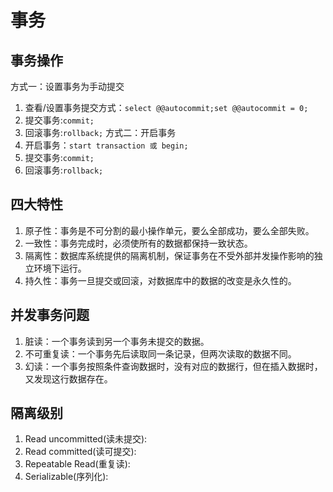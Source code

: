 # 事务
## 事务操作
方式一：设置事务为手动提交
1. 查看/设置事务提交方式：`select @@autocommit;set @@autocommit = 0;`
2. 提交事务:`commit;`
3. 回滚事务:`rollback;`
方式二：开启事务
1. 开启事务：`start transaction 或 begin;`
2. 提交事务:`commit;`
3. 回滚事务:`rollback;`
## 四大特性
1. 原子性：事务是不可分割的最小操作单元，要么全部成功，要么全部失败。
2. 一致性：事务完成时，必须使所有的数据都保持一致状态。
3. 隔离性：数据库系统提供的隔离机制，保证事务在不受外部并发操作影响的独立环境下运行。
4. 持久性：事务一旦提交或回滚，对数据库中的数据的改变是永久性的。
## 并发事务问题
1. 脏读：一个事务读到另一个事务未提交的数据。
2. 不可重复读：一个事务先后读取同一条记录，但两次读取的数据不同。
3. 幻读：一个事务按照条件查询数据时，没有对应的数据行，但在插入数据时，又发现这行数据存在。
## 隔离级别
1. Read uncommitted(读未提交):
2. Read committed(读可提交):
3. Repeatable Read(重复读):
4. Serializable(序列化):